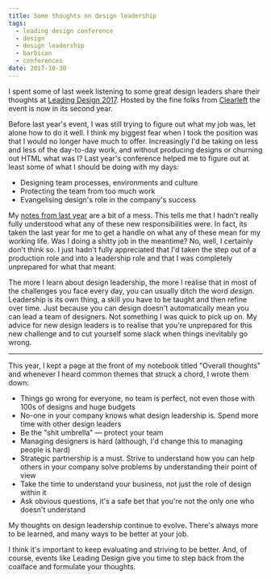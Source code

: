```yaml
---
title: Some thoughts on design leadership
tags:
  - leading design conference
  - design
  - design leadership
  - barbican
  - conferences
date: 2017-10-30
---
```


I spent some of last week listening to some great design leaders share their thoughts at [Leading Design 2017](https://2017.leadingdesignconf.com/). Hosted by the fine folks from [Clearleft](https://clearleft.com/) the event is now in its second year.

Before last year's event, I was still trying to figure out what my job was, let alone how to do it well. I think my biggest fear when I took the position was that I would no longer have much to offer. Increasingly I'd be taking on less and less of the day-to-day work, and without producing designs or churning out HTML what was I? Last year's conference helped me to figure out at least some of what I should be doing with my days:

* Designing team processes, environments and culture
* Protecting the team from too much work
* Evangelising design's role in the company's success

My [notes from last year](http://roobottom.com/articles/56/) are a bit of a mess. This tells me that I hadn't really fully understood what any of these new responsibilities were. In fact, its taken the last year for me to get a handle on what any of these mean for my working life. Was I doing a shitty job in the meantime? No, well, I certainly don't think so. I just hadn't fully appreciated that I'd taken the step out of a production role and into a leadership role and that I was completely unprepared for what that meant.

The more I learn about design leadership, the more I realise that in most of the challenges you face every day, you can usually ditch the word _design_. Leadership is its own thing, a skill you have to be taught and then refine over time. Just because you can design doesn't automatically mean you can lead a team of designers. Not something I was quick to pick up on. My advice for new design leaders is to realise that you're unprepared for this new challenge and to cut yourself some slack when things inevitably go wrong.

---

This year, I kept a page at the front of my notebook titled "Overall thoughts" and whenever I heard common themes that struck a chord, I wrote them down:

* Things go wrong for everyone, no team is perfect, not even those with 100s of designs and huge budgets
* No-one in your company knows what design leadership is. Spend more time with other design leaders
* Be the "shit umbrella" — protect your team
* Managing designers is hard (although, I'd change this to managing people is hard)
* Strategic partnership is a must. Strive to understand how you can help others in your company solve problems by understanding their point of view
* Take the time to understand your business, not just the role of design within it
* Ask obvious questions, it's a safe bet that you're not the only one who doesn't understand

My thoughts on design leadership continue to evolve. There's always more to be learned, and many ways to be better at your job. 

I think it's important to keep evaluating and striving to be better. And, of course, events like Leading Design give you time to step back from the coalface and formulate your thoughts. 